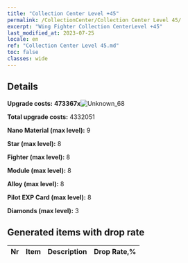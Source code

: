 ```yaml
---
title: "Collection Center Level +45"
permalink: /CollectionCenter/Collection Center Level 45/
excerpt: "Wing Fighter Collection CenterLevel +45"
last_modified_at: 2023-07-25
locale: en
ref: "Collection Center Level 45.md"
toc: false
classes: wide
---
```



## Details

 **Upgrade costs:** **473367x**![Unknown_68](/images/item/bh_img25_p.png)

 **Total upgrade costs:** 4332051

 **Nano Material (max level):** 9

 **Star (max level):** 8

 **Fighter (max level):** 8

 **Module (max level):** 8

 **Alloy (max level):** 8

 **Pilot EXP Card (max level):** 8

 **Diamonds (max level):** 3

## Generated items with drop rate

  |  Nr |     Item   |    Description   |  Drop Rate,% |
  |:----|:----------:|:-----------------|:-------------|

